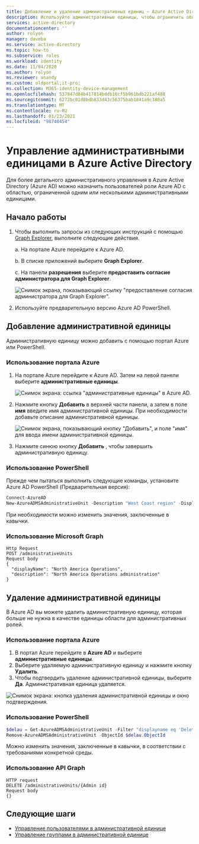 ```yaml
---
title: Добавление и удаление административных единиц — Azure Active Directory | Документация Майкрософт
description: Используйте административные единицы, чтобы ограничить область разрешений роли в Azure Active Directory.
services: active-directory
documentationcenter: ''
author: rolyon
manager: daveba
ms.service: active-directory
ms.topic: how-to
ms.subservice: roles
ms.workload: identity
ms.date: 11/04/2020
ms.author: rolyon
ms.reviewer: anandy
ms.custom: oldportal;it-pro;
ms.collection: M365-identity-device-management
ms.openlocfilehash: 537847d84b417814bddb16cf5b961bdb221af488
ms.sourcegitcommit: 6272bc01d8bdb833d43c56375bab1841a9c380a5
ms.translationtype: MT
ms.contentlocale: ru-RU
ms.lasthandoff: 01/23/2021
ms.locfileid: "98740454"
---
```

# <a name="manage-administrative-units-in-azure-active-directory"></a>Управление административными единицами в Azure Active Directory

Для более детального административного управления в Azure Active Directory (Azure AD) можно назначить пользователей роли Azure AD с областью, ограниченной одним или несколькими административными единицами.

## <a name="get-started"></a>Начало работы

1. Чтобы выполнить запросы из следующих инструкций с помощью [Graph Explorer](https://aka.ms/ge), выполните следующие действия.

    a. На портале Azure перейдите к Azure AD. 
    
    b. В списке приложений выберите **Graph Explorer**.
    
    c. На панели **разрешения** выберите **предоставить согласие администратора для Graph Explorer**.

    ![Снимок экрана, показывающий ссылку "предоставление согласия администратора для Graph Explorer".](./media/admin-units-manage/select-graph-explorer.png)


1. Используйте предварительную версию Azure AD PowerShell.

## <a name="add-an-administrative-unit"></a>Добавление административной единицы

Административную единицу можно добавить с помощью портал Azure или PowerShell.

### <a name="use-the-azure-portal"></a>Использование портала Azure

1. На портале Azure перейдите к Azure AD. Затем на левой панели выберите **административные единицы**.

    ![Снимок экрана: ссылка "административные единицы" в Azure AD.](./media/admin-units-manage/nav-to-admin-units.png)

1. Нажмите кнопку **Добавить** в верхней части панели, а затем в поле **имя** введите имя административной единицы. При необходимости добавьте описание административной единицы.

    ![Снимок экрана, показывающий кнопку "Добавить", и поле "имя" для ввода имени административной единицы.](./media/admin-units-manage/add-new-admin-unit.png)

1. Нажмите синюю кнопку **Добавить** , чтобы завершить административную единицу.

### <a name="use-powershell"></a>Использование PowerShell

Прежде чем пытаться выполнить следующие команды, установите Azure AD PowerShell (Предварительная версия):

```powershell
Connect-AzureAD
New-AzureADMSAdministrativeUnit -Description "West Coast region" -DisplayName "West Coast"
```

При необходимости можно изменить значения, заключенные в кавычки.

### <a name="use-microsoft-graph"></a>Использование Microsoft Graph

```http
Http Request
POST /administrativeUnits
Request body
{
  "displayName": "North America Operations",
  "description": "North America Operations administration"
}
```

## <a name="remove-an-administrative-unit"></a>Удаление административной единицы

В Azure AD вы можете удалить административную единицу, которая больше не нужна в качестве единицы области для административных ролей.

### <a name="use-the-azure-portal"></a>Использование портала Azure

1. В портал Azure перейдите в **Azure AD** и выберите **административные единицы**. 
1. Выберите удаляемую административную единицу и нажмите кнопку **Удалить**. 
1. Чтобы подтвердить удаление административной единицы, выберите **Да**. Административная единица удаляется.

![Снимок экрана: кнопка удаления административной единицы и окно подтверждения.](./media/admin-units-manage/select-admin-unit-to-delete.png)

### <a name="use-powershell"></a>Использование PowerShell

```powershell
$delau = Get-AzureADMSAdministrativeUnit -Filter "displayname eq 'DeleteMe Admin Unit'"
Remove-AzureADMSAdministrativeUnit -ObjectId $delau.ObjectId
```

Можно изменить значения, заключенные в кавычки, в соответствии с требованиями конкретной среды.

### <a name="use-the-graph-api"></a>Использование API Graph

```http
HTTP request
DELETE /administrativeUnits/{Admin id}
Request body
{}
```

## <a name="next-steps"></a>Следующие шаги

* [Управление пользователями в административной единице](admin-units-add-manage-users.md)
* [Управление группами в административной единице](admin-units-add-manage-groups.md)
